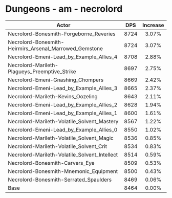 # Dungeons - am - necrolord
| Actor | DPS | Increase |
|---|:---:|:---:|
|Necrolord-Bonesmith-Forgeborne_Reveries|8724|3.07%|
|Necrolord-Bonesmith-Heirmirs_Arsenal_Marrowed_Gemstone|8724|3.07%|
|Necrolord-Emeni-Lead_by_Example_Allies_4|8708|2.88%|
|Necrolord-Marileth-Plagueys_Preemptive_Strike|8697|2.75%|
|Necrolord-Emeni-Gnashing_Chompers|8669|2.42%|
|Necrolord-Emeni-Lead_by_Example_Allies_3|8665|2.37%|
|Necrolord-Marileth-Kevins_Oozeling|8643|2.11%|
|Necrolord-Emeni-Lead_by_Example_Allies_2|8628|1.94%|
|Necrolord-Emeni-Lead_by_Example_Allies_1|8600|1.61%|
|Necrolord-Marileth-Volatile_Solvent_Mastery|8567|1.22%|
|Necrolord-Emeni-Lead_by_Example_Allies_0|8550|1.02%|
|Necrolord-Marileth-Volatile_Solvent_Magic|8536|0.85%|
|Necrolord-Marileth-Volatile_Solvent_Crit|8534|0.83%|
|Necrolord-Marileth-Volatile_Solvent_Intellect|8514|0.59%|
|Necrolord-Bonesmith-Carvers_Eye|8509|0.53%|
|Necrolord-Bonesmith-Mnemonic_Equipment|8500|0.43%|
|Necrolord-Bonesmith-Serrated_Spaulders|8469|0.06%|
|Base|8464|0.00%|
